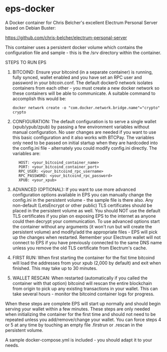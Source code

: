 # eps-docker 
A Docker container for Chris Belcher's excellent Electrum Personal Server based on Debian Buster:

https://github.com/chris-belcher/electrum-personal-server

This container uses a persistent docker volume which contains the configuration file and sample - this is the /srv directory within the container. 

STEPS TO RUN EPS

1. BITCOIND: Ensure your bitcoind (in a separate container) is running, fully synced, wallet enabled and you have set an RPC user and password in your bitcoin.conf. The default docker0 network isolates containers from each other - you must create a new docker network so these containers will be able to communicate. A suitable command to accomplish this would be:

   `docker network create -o "com.docker.network.bridge.name"="crypto" crypto`

2. CONFIGURATION: The default configuration is to serve a single wallet (xpub/ypub/zpub) by passing a few environment variables without manual configuration. No user changes are needed if you want to use this basic configuration and it also works with BTCPay. The variables only need to be passed on initial startup when they are hardcoded into the config.ini file - alternately you could modify config.ini directly. The variables are:

```
      HOST: <your_bitcoind_container_name>
      PORT: <your_bitcoind_container_port>
      RPC_USER: <your_bitcoind_rpc_username>
      RPC_PASSWORD: <your_bitcoind_rpc_password>
      XPUB: <your_xpub> 
```
3. ADVANCED (OPTIONAL): If you want to use more advanced configuration options available in EPS you can manually change the config.ini in the persistent volume - the sample file is there also. Any non-default (LetsEncrypt or other public) TLS certificates should be placed in the persistent volume as well. You should NOT use the default TLS certificates if you plan on exposing EPS to the internet as anyone could then decrypt your communication. To use advanced options start the container without any arguments (it won't run but will create the persistent volume) and modify/add the appropriate files - EPS will pick up the changes when restarted. Remember your Electrum wallet will not connect to EPS if you have previously connected to the same DNS name unless you remove the old TLS certificate from Electrum's cache. 

4. FIRST RUN: When first starting the container for the fist time bitcoind will load the addresses from your xpub (2,000 by default) and exit when finished. This may take up to 30 minutes.

5. WALLET RESCAN: When restarted (automatically if you called the container with that option) bitcoind will rescan the entire blockchain from origin to pick up any existing transactions in your wallet. This can take several hours - monitor the bitcoind container logs for progress.

When these steps are complete EPS will start up normally and should begin serving your wallet within a few minutes. These steps are only needed when initializing the container for the first time and should not need to be repeated unless you add/remove/change your wallet. You can force steps 4 or 5 at any time by touching an empty file .firstrun or .rescan in the persistent volume.

A sample docker-compose.yml is included - you should adapt it to your needs.
